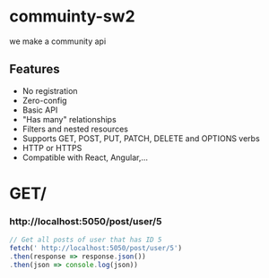 # commuinty-sw2
we make a community api 
## Features

* No registration
* Zero-config
* Basic API
* "Has many" relationships
* Filters and nested resources
* Supports GET, POST, PUT, PATCH, DELETE and OPTIONS verbs
* HTTP or HTTPS
* Compatible with React, Angular,...

# GET/ 
  ### http://localhost:5050/post/user/5
  ```js
// Get all posts of user that has ID 5
fetch(' http://localhost:5050/post/user/5')
  .then(response => response.json())
  .then(json => console.log(json))
```

